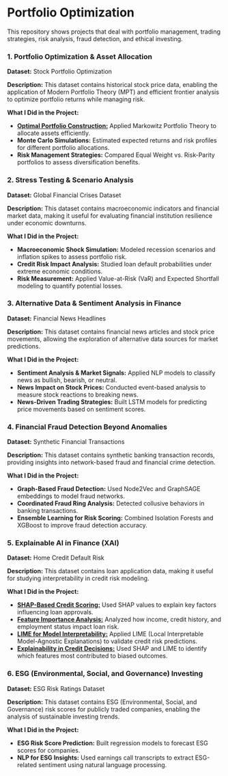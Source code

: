 # Portfolio Optimization

This repository shows projects that deal with portfolio management, trading strategies, risk analysis, fraud detection, and ethical investing. 

### 1. Portfolio Optimization & Asset Allocation

**Dataset:** Stock Portfolio Optimization

**Description:** This dataset contains historical stock price data, enabling the application of Modern Portfolio Theory (MPT) and efficient frontier analysis to optimize portfolio returns while managing risk.

**What I Did in the Project:**

- **[Optimal Portfolio Construction:](https://github.com/MiltonGreat/Optimal-Portfolio-Constructio.git)** Applied Markowitz Portfolio Theory to allocate assets efficiently.
- **Monte Carlo Simulations:** Estimated expected returns and risk profiles for different portfolio allocations.
- **Risk Management Strategies:** Compared Equal Weight vs. Risk-Parity portfolios to assess diversification benefits.

### 2. Stress Testing & Scenario Analysis

**Dataset:** Global Financial Crises Dataset

**Description:** This dataset contains macroeconomic indicators and financial market data, making it useful for evaluating financial institution resilience under economic downturns.

**What I Did in the Project:**

- **Macroeconomic Shock Simulation:** Modeled recession scenarios and inflation spikes to assess portfolio risk.
- **Credit Risk Impact Analysis:** Studied loan default probabilities under extreme economic conditions.
- **Risk Measurement:** Applied Value-at-Risk (VaR) and Expected Shortfall modeling to quantify potential losses.

### 3. Alternative Data & Sentiment Analysis in Finance

**Dataset:** Financial News Headlines

**Description:** This dataset contains financial news articles and stock price movements, allowing the exploration of alternative data sources for market predictions.

**What I Did in the Project:**

- **Sentiment Analysis & Market Signals:** Applied NLP models to classify news as bullish, bearish, or neutral.
- **News Impact on Stock Prices:** Conducted event-based analysis to measure stock reactions to breaking news.
- **News-Driven Trading Strategies:** Built LSTM models for predicting price movements based on sentiment scores.

### 4. Financial Fraud Detection Beyond Anomalies

**Dataset:** Synthetic Financial Transactions

**Description:** This dataset contains synthetic banking transaction records, providing insights into network-based fraud and financial crime detection.

**What I Did in the Project:**

- **Graph-Based Fraud Detection:** Used Node2Vec and GraphSAGE embeddings to model fraud networks.
- **Coordinated Fraud Ring Analysis:** Detected collusive behaviors in banking transactions.
- **Ensemble Learning for Risk Scoring:** Combined Isolation Forests and XGBoost to improve fraud detection accuracy.

### 5. Explainable AI in Finance (XAI)

**Dataset:** Home Credit Default Risk

**Description:** This dataset contains loan application data, making it useful for studying interpretability in credit risk modeling.

**What I Did in the Project:**

- **[SHAP-Based Credit Scoring:](https://github.com/MiltonGreat/SHAP-Based-Credit-Scoring.git)** Used SHAP values to explain key factors influencing loan approvals.
- **[Feature Importance Analysis:](https://github.com/MiltonGreat/Feature-Importance-Analysis.git)** Analyzed how income, credit history, and employment status impact loan risk.
- **[LIME for Model Interpretability:](https://github.com/MiltonGreat/LIME-Model-Interpretability.git)** Applied LIME (Local Interpretable Model-Agnostic Explanations) to validate credit risk predictions.
- **[Explainability in Credit Decisions:](https://github.com/MiltonGreat/Explainability-in-Credit-Decisions.git)** Used SHAP and LIME to identify which features most contributed to biased outcomes.

### 6. ESG (Environmental, Social, and Governance) Investing

**Dataset:** ESG Risk Ratings Dataset

**Description:** This dataset contains ESG (Environmental, Social, and Governance) risk scores for publicly traded companies, enabling the analysis of sustainable investing trends.

**What I Did in the Project:**

- **ESG Risk Score Prediction:** Built regression models to forecast ESG scores for companies.
- **NLP for ESG Insights:** Used earnings call transcripts to extract ESG-related sentiment using natural language processing.
